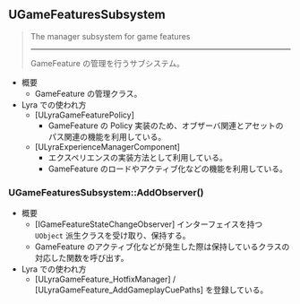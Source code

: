 ## UGameFeaturesSubsystem

> The manager subsystem for game features  
> 
> ----
> GameFeature の管理を行うサブシステム。

* 概要
	* GameFeature の管理クラス。
* Lyra での使われ方
	* [ULyraGameFeaturePolicy]
		* GameFeature の Policy 実装のため、オブザーバ関連とアセットのパス関連の機能を利用している。
	* [ULyraExperienceManagerComponent]
		* エクスペリエンスの実装方法として利用している。
		* GameFeature のロードやアクティブ化などの機能を利用している。

### UGameFeaturesSubsystem::AddObserver()

* 概要
	* [IGameFeatureStateChangeObserver] インターフェイスを持つ `UObject` 派生クラスを受け取り、保持する。
	* GameFeature のアクティブ化などが発生した際は保持しているクラスの対応した関数を呼び出す。
* Lyra での使われ方
	* [ULyraGameFeature_HotfixManager] / [ULyraGameFeature_AddGameplayCuePaths] を登録している。


